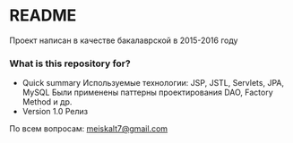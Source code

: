 # README #

Проект написан в качестве бакалаврской в 2015-2016 году

### What is this repository for? ###

* Quick summary
Используемые технологии: JSP, JSTL, Servlets, JPA, MySQL
Были применены паттерны проектирования DAO, Factory Method и др.
* Version
1.0 Релиз

По всем вопросам: meiskalt7@gmail.com